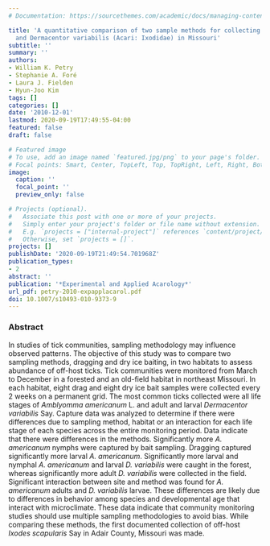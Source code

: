 ```yaml
---
# Documentation: https://sourcethemes.com/academic/docs/managing-content/

title: 'A quantitative comparison of two sample methods for collecting Amblyomma americanum
  and Dermacentor variabilis (Acari: Ixodidae) in Missouri'
subtitle: ''
summary: ''
authors:
- William K. Petry
- Stephanie A. Foré
- Laura J. Fielden
- Hyun-Joo Kim
tags: []
categories: []
date: '2010-12-01'
lastmod: 2020-09-19T17:49:55-04:00
featured: false
draft: false

# Featured image
# To use, add an image named `featured.jpg/png` to your page's folder.
# Focal points: Smart, Center, TopLeft, Top, TopRight, Left, Right, BottomLeft, Bottom, BottomRight.
image:
  caption: ''
  focal_point: ''
  preview_only: false

# Projects (optional).
#   Associate this post with one or more of your projects.
#   Simply enter your project's folder or file name without extension.
#   E.g. `projects = ["internal-project"]` references `content/project/deep-learning/index.md`.
#   Otherwise, set `projects = []`.
projects: []
publishDate: '2020-09-19T21:49:54.701968Z'
publication_types:
- 2
abstract: ''
publication: '*Experimental and Applied Acarology*'
url_pdf: petry-2010-expapplacarol.pdf
doi: 10.1007/s10493-010-9373-9
---
```

### Abstract
In studies of tick communities, sampling methodology may influence observed patterns. The objective of this study was to compare two sampling methods, dragging and dry ice baiting, in two habitats to assess abundance of off-host ticks. Tick communities were monitored from March to December in a forested and an old-field habitat in northeast Missouri. In each habitat, eight drag and eight dry ice bait samples were collected every 2 weeks on a permanent grid. The most common ticks collected were all life stages of *Amblyomma americanum* L. and adult and larval *Dermacentor variabilis* Say. Capture data was analyzed to determine if there were differences due to sampling method, habitat or an interaction for each life stage of each species across the entire monitoring period. Data indicate that there were differences in the methods. Significantly more *A. americanum* nymphs were captured by bait sampling. Dragging captured significantly more larval *A. americanum*. Significantly more larval and nymphal *A. americanum* and larval *D. variabilis* were caught in the forest, whereas significantly more adult *D. variabilis* were collected in the field. Significant interaction between site and method was found for *A. americanum* adults and *D. variabilis* larvae. These differences are likely due to differences in behavior among species and developmental age that interact with microclimate. These data indicate that community monitoring studies should use multiple sampling methodologies to avoid bias. While comparing these methods, the first documented collection of off-host *Ixodes scapularis* Say in Adair County, Missouri was made.
